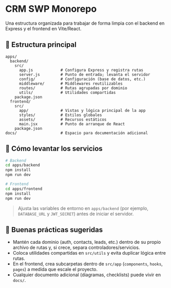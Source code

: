 # CRM SWP Monorepo

Una estructura organizada para trabajar de forma limpia con el backend en Express y el frontend en Vite/React.

## 📁 Estructura principal

```
apps/
  backend/
    src/
      app.js            # Configura Express y registra rutas
      server.js         # Punto de entrada; levanta el servidor
      config/           # Configuración (base de datos, etc.)
      middleware/       # Middlewares reutilizables
      routes/           # Rutas agrupadas por dominio
      utils/            # Utilidades compartidas
    package.json
  frontend/
    src/
      app/              # Vistas y lógica principal de la app
      styles/           # Estilos globales
      assets/           # Recursos estáticos
      main.jsx          # Punto de arranque de React
    package.json
docs/                   # Espacio para documentación adicional
```

## 🚀 Cómo levantar los servicios

```bash
# Backend
cd apps/backend
npm install
npm run dev

# Frontend
cd apps/frontend
npm install
npm run dev
```

> Ajusta las variables de entorno en `apps/backend` (por ejemplo, `DATABASE_URL` y `JWT_SECRET`) antes de iniciar el servidor.

## 🧭 Buenas prácticas sugeridas

- Mantén cada dominio (auth, contacts, leads, etc.) dentro de su propio archivo de rutas y, si crece, separa controladores/servicios.
- Coloca utilidades compartidas en `src/utils` y evita duplicar lógica entre rutas.
- En el frontend, crea subcarpetas dentro de `src/app` (`components`, `hooks`, `pages`) a medida que escale el proyecto.
- Cualquier documento adicional (diagramas, checklists) puede vivir en `docs/`.
